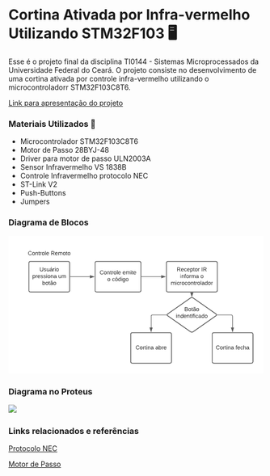 # Cortina Ativada por Infra-vermelho Utilizando STM32F103 :desktop_computer:

Esse é o projeto final da disciplina TI0144 - Sistemas Microprocessados da Universidade Federal do Ceará. O projeto consiste no desenvolvimento de uma cortina ativada por controle infra-vermelho utilizando o microcontroladorr STM32F103C8T6.

[Link para apresentação do projeto](https://www.youtube.com/watch?v=gT1TlWoex1E)

### Materiais Utilizados :money_with_wings:

- Microcontrolador STM32F103C8T6
- Motor de Passo 28BYJ-48
- Driver para motor de passo ULN2003A
- Sensor Infravermelho VS 1838B
- Controle Infravermelho protocolo NEC
- ST-Link V2
- Push-Buttons
- Jumpers

### Diagrama de Blocos
![](/Images/BlockDiagram.png)


### Diagrama no Proteus
![](/Images/ProteusDiagrama.jpg)


### Links relacionados e referências
[Protocolo NEC](https://techdocs.altium.com/display/FPGA/NEC+Infrared+Transmission+Protocol)

[Motor de Passo](http://www.telecom.uff.br/pet/petws/downloads/tutoriais/stepmotor/stepmotor2k81119.pdf)
